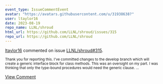 ```yaml
---
event_type: IssueCommentEvent
avatar: "https://avatars.githubusercontent.com/u/31938638?"
user: ltaylor16
date: 2023-08-19
repo_name: LLNL/shroud
html_url: https://github.com/LLNL/shroud/issues/315
repo_url: https://github.com/LLNL/shroud
---
```


<a href='https://github.com/ltaylor16' target='_blank'>ltaylor16</a> commented on issue <a href='https://github.com/LLNL/shroud/issues/315' target='_blank'>LLNL/shroud#315</a>.

<small>Thank you for reporting this.  I've committed changes to the develop branch which will create a generic interface block for class methods. This was an oversight on my part. I was thinking that only the type-bound procedures would need the generic clause....</small>

<a href='https://github.com/LLNL/shroud/issues/315' target='_blank'>View Comment</a>